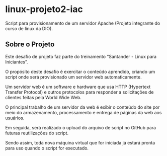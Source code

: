 # linux-projeto2-iac
Script para provisionamento de um servidor Apache (Projeto integrante do curso de linux da DIO).

## Sobre o Projeto
Este desafio de projeto faz parte do treinamento “Santander - Linux para Iniciantes”.

O propósito deste desafio é exercitar o conteúdo aprendido, criando um script onde será provisionado um servidor web automaticamente. 

Um servidor web é um software e hardware que usa HTTP (Hypertext Transfer Protocol) e outros protocolos para responder a solicitações de clientes feitas pela World Wide Web. 

O principal trabalho de um servidor da web é exibir o conteúdo do site por meio do armazenamento, processamento e entrega de páginas da web aos usuários.

Em seguida, será realizado o upload do arquivo de script no GitHub para futuras reutilizações do script. 

Sendo assim, toda nova máquina virtual que for iniciada já estará pronta para uso quando o script for executado.
